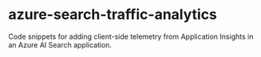 # azure-search-traffic-analytics
Code snippets for adding client-side telemetry from Application Insights in an Azure AI Search application.
